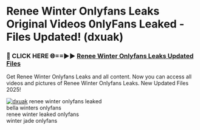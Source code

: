# Renee Winter Onlyfans Leaks Original Videos 0nlyFans Leaked - Files Updated! (dxuak)

<h3>🔴 CLICK HERE 🌐==►► <a href="https://tinyurl.com/x26r9saj" rel="nofollow">Renee Winter Onlyfans Leaks Updated Files</a></h3>

Get Renee Winter Onlyfans Leaks and all content. Now you can access all videos and pictures of Renee Winter Onlyfans Leaks. New Updated Files 2025!

[![dxuak](https://i.imgur.com/LkgZPqh.gif)](https://tinyurl.com/x26r9saj)
renee winter onlyfans leaked<br>
bella winters onlyfans<br>
renee winter leaked onlyfans<br>
winter jade onlyfans